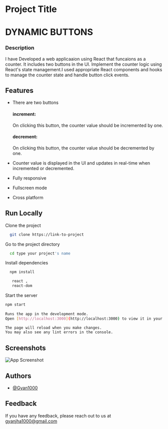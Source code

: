 
# Project Title

# DYNAMIC BUTTONS

### Description

I have Developed a web applicaaion using React that funcaions as a counter. It includes two buttons in the UI.
Implement the counter logic using React's state management.I used appropriate React components and hooks to manage the counter state and handle button click events.

## Features

- There are two buttons 
  #### increment:
  On clicking this button, the counter value should be incremented by one.

  #### decrement:  
   On clicking this button, the counter value should be decremented by one.

- Counter value is displayed in the UI and updates in real-time when incremented or
  decremented.

- Fully responsive
- Fullscreen mode
- Cross platform


## Run Locally

Clone the project

```bash
  git clone https://link-to-project
```

Go to the project directory

```bash
  cd type your project's name
```

Install dependencies

```bash
  npm install

   react ,
   react-dom

```

Start the server

```bash
npm start
  
Runs the app in the development mode.
Open [http://localhost:3000](http://localhost:3000) to view it in your browser.

The page will reload when you make changes.
You may also see any lint errors in the console.
```


## Screenshots

![App Screenshot](https://via.placeholder.com/468x300?text=App+Screenshot+Here)


## Authors

- [@Gyan1000](https://www.github.com/Gyan1000)


## Feedback

If you have any feedback, please reach out to us at gyanjha1000@gmail.com

